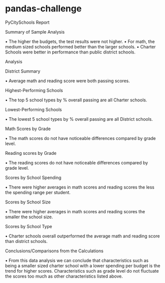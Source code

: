 # pandas-challenge
PyCitySchools Report


Summary of Sample Analysis

•	The higher the budgets, the test results were not higher.
•	For math, the medium sized schools performed better than the larger schools.
•	Charter Schools were better in performance than public district schools.


Analysis


District Summary

•	Average math and reading score were both passing scores.


Highest-Performing Schools

•	The top 5 school types by % overall passing are all Charter schools.


Lowest-Performing Schools

•	The lowest 5 school types by % overall passing are all District schools.


Math Scores by Grade

•	The math scores do not have noticeable differences compared by grade level.


Reading scores by Grade

•	The reading scores do not have noticeable differences compared by grade level.


Scores by School Spending

•	There were higher averages in math scores and reading scores the less the spending range per student.


Scores by School Size

•	There were higher averages in math scores and reading scores the smaller the school size.


Scores by School Type

•	Charter schools overall outperformed the average math and reading score than district schools.


Conclusions/Comparisons from the Calculations

•	From this data analysis we can conclude that characteristics such as being a smaller sized charter school with a lower spending per budget is the trend for higher scores. Characteristics such as grade level do not fluctuate the scores too much as other characteristics listed above.  
